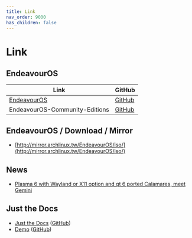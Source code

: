 ```yaml
---
title: Link
nav_order: 9000
has_children: false
---
```



# Link




## EndeavourOS

| Link | GitHub |
| ---- | ------ |
| [EndeavourOS](https://endeavouros.com/) | [GitHub](https://github.com/endeavouros-team) |
| EndeavourOS-Community-Editions | [GitHub](https://github.com/EndeavourOS-Community-Editions) |




## EndeavourOS / Download / Mirror

* [http://mirror.archlinux.tw/EndeavourOS/iso/](http://mirror.archlinux.tw/EndeavourOS/iso/)




## News

* [Plasma 6 with Wayland or X11 option and qt 6 ported Calamares, meet Gemini](https://endeavouros.com/news/plasma-6-with-wayland-or-x11-option-and-qt-6-ported-calamares-meet-gemini/)




## Just the Docs

* [Just the Docs](https://pmarsceill.github.io/just-the-docs/) ([GitHub](https://github.com/pmarsceill/just-the-docs))
* [Demo](https://pmarsceill.github.io/jtd-remote/) ([GitHub](https://github.com/pmarsceill/jtd-remote))
